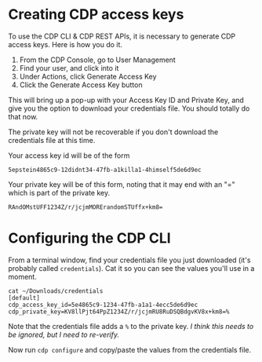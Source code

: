 # Creating CDP access keys

To use the CDP CLI & CDP REST APIs, it is necessary to generate CDP access keys.  Here is how you do it.

1. From the CDP Console, go to User Management
2. Find your user, and click into it
3. Under Actions, click Generate Access Key
4. Click the Generate Access Key button

This will bring up a pop-up with your Access Key ID and Private Key, and give you the option to download your credentials file.  You should totally do that now. 

The private key will not be recoverable if you don't download the credentials file at this time.

Your access key id will be of the form
>>
`5epstein4865c9-12didnt34-47fb-a1killa1-4himself5de6d9ec`

Your private key will be of this form, noting that it may end with an "=" which is part of the private key.

>>
`RAndOMstUFF1234Z/r/jcjmMORErandomSTUffx+km8=`

# Configuring the CDP CLI

From a terminal window, find your credentials file you just downloaded (it's probably called `credentials`).   Cat it so you can see the values you'll use in a moment.

>>
```
cat ~/Downloads/credentials
[default]
cdp_access_key_id=5e4865c9-1234-47fb-a1a1-4ecc5de6d9ec
cdp_private_key=KV8llPjt64PpZ1234Z/r/jcjmRU8RuDSQBdgvKV8x+km8=%
```

Note that the credentials file adds a `%` to the private key.   _*I think this needs to be ignored, but I need to re-verify.*_


Now run `cdp configure` and copy/paste the values from the credentials file.
